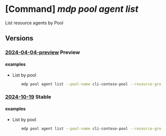 # [Command] _mdp pool agent list_

List resource agents by Pool

## Versions

### [2024-04-04-preview](/Resources/mgmt-plane/L3N1YnNjcmlwdGlvbnMve30vcmVzb3VyY2Vncm91cHMve30vcHJvdmlkZXJzL21pY3Jvc29mdC5kZXZvcHNpbmZyYXN0cnVjdHVyZS9wb29scy97fS9yZXNvdXJjZXM=/2024-04-04-preview.xml) **Preview**

<!-- mgmt-plane /subscriptions/{}/resourcegroups/{}/providers/microsoft.devopsinfrastructure/pools/{}/resources 2024-04-04-preview -->

#### examples

- List by pool
    ```bash
        mdp pool agent list --pool-name cli-contoso-pool --resource-group rg1
    ```

### [2024-10-19](/Resources/mgmt-plane/L3N1YnNjcmlwdGlvbnMve30vcmVzb3VyY2Vncm91cHMve30vcHJvdmlkZXJzL21pY3Jvc29mdC5kZXZvcHNpbmZyYXN0cnVjdHVyZS9wb29scy97fS9yZXNvdXJjZXM=/2024-10-19.xml) **Stable**

<!-- mgmt-plane /subscriptions/{}/resourcegroups/{}/providers/microsoft.devopsinfrastructure/pools/{}/resources 2024-10-19 -->

#### examples

- List by pool
    ```bash
        mdp pool agent list --pool-name cli-contoso-pool --resource-group rg1
    ```
